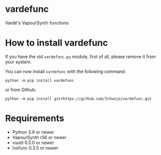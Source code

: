 # vardefunc
Vardë's VapourSynth functions

# How to install vardefunc
If you have the old `vardefunc.py` module, first of all, please remove it from your system.

You can now install `vardefunc` with the following command:
```
python -m pip install vardefunc
```
or from Github:
```
python -m pip install git+https://github.com/Ichunjo/vardefunc.git
```

# Requirements
* Python 3.9 or newer
* VapourSynth r56 or newer
* vsutil 0.5.0 or newer
* lvsfunc 0.3.5 or newer
